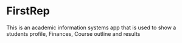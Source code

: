 # FirstRep
This is an academic information systems app that is used to show a students profile, Finances, Course outline 
and results
